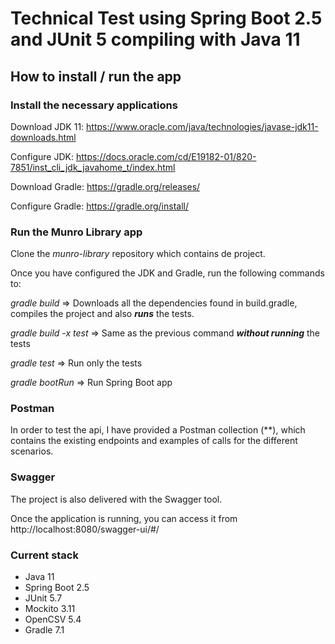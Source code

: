 # Technical Test using Spring Boot 2.5 and JUnit 5 compiling with Java 11

## How to install / run the app
### Install the necessary applications

Download JDK 11: https://www.oracle.com/java/technologies/javase-jdk11-downloads.html

Configure JDK: https://docs.oracle.com/cd/E19182-01/820-7851/inst_cli_jdk_javahome_t/index.html

Download Gradle: https://gradle.org/releases/

Configure Gradle: https://gradle.org/install/

### Run the Munro Library app
Clone the *munro-library* repository which contains de project.

Once you have configured the JDK and Gradle, run the following commands to:

*gradle build* => Downloads all the dependencies found in build.gradle, compiles the project and also ***runs*** the tests.

*gradle build -x test* => Same as the previous command ***without running*** the tests

*gradle test* => Run only the tests

*gradle bootRun* => Run Spring Boot app


### Postman
In order to test the api, I have provided a Postman collection (**), which contains the existing endpoints and examples of calls for the different scenarios.

### Swagger
The project is also delivered with the Swagger tool.

Once the application is running, you can access it from http://localhost:8080/swagger-ui/#/

### Current stack

- Java 11
- Spring Boot 2.5
- JUnit 5.7
- Mockito 3.11
- OpenCSV 5.4
- Gradle 7.1